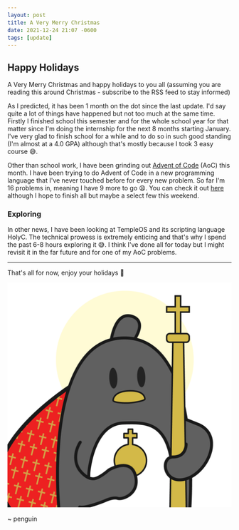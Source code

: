 ```yaml
---
layout: post
title: A Very Merry Christmas
date: 2021-12-24 21:07 -0600
tags: [update]
---
```


## Happy Holidays

A Very Merry Christmas and happy holidays to you all (assuming you are reading this around Christmas - subscribe to the RSS feed to stay informed)

As I predicted, it has been 1 month on the dot since the last update. I'd say quite a lot of things have happened but not too much at the same time. Firstly I finished school this semester and for the whole school year for that matter since I'm doing the internship for the next 8 months starting January. I've very glad to finish school for a while and to do so in such good standing (I'm almost at a 4.0 GPA) although that's mostly because I took 3 easy course 😅.

Other than school work, I have been grinding out [Advent of Code](https://adventofcode.com/) (AoC) this month. I have been trying to do Advent of Code in a new programming language that I've never touched before for every new problem. So far I'm 16 problems in, meaning I have 9 more to go 😩. You can check it out [here](https://github.com/Zeyu-Li/advent-of-code-2021) although I hope to finish all but maybe a select few this weekend.

### Exploring

In other news, I have been looking at TempleOS and its scripting language HolyC. The technical prowess is extremely enticing and that's why I spend the past 6-8 hours exploring it 😅. I think I've done all for today but I might revisit it in the far future and for one of my AoC problems.

---

That's all for now, enjoy your holidays 👋

![jesus](../assets/img/other/jesus.png)

~ penguin
